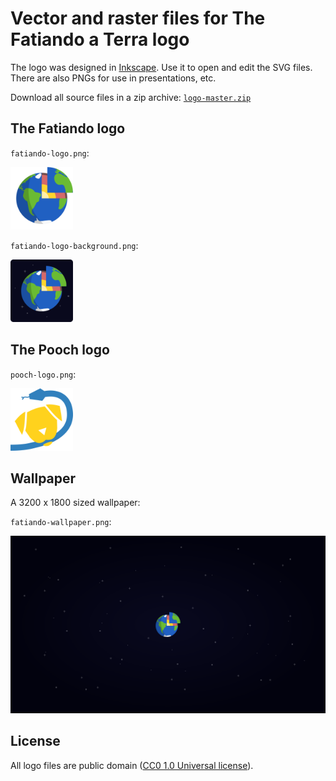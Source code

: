 # Vector and raster files for The Fatiando a Terra logo

The logo was designed in [Inkscape](https://inkscape.org/en/). Use it to open
and edit the SVG files. There are also PNGs for use in presentations, etc.

Download all source files in a zip archive: [`logo-master.zip`](https://github.com/fatiando/logo/archive/master.zip)

## The Fatiando logo

`fatiando-logo.png`:

<img src="fatiando-logo.png" height="100px">

`fatiando-logo-background.png`:

<img src="fatiando-logo-background.png" height="100px">

## The Pooch logo

`pooch-logo.png`:

<img src="pooch-logo.png" height="100px">

## Wallpaper

A 3200 x 1800 sized wallpaper:

`fatiando-wallpaper.png`:

<img src="fatiando-wallpaper.png" width="800px">

## License

All logo files are public domain
([CC0 1.0 Universal license](https://creativecommons.org/publicdomain/zero/1.0/)).
